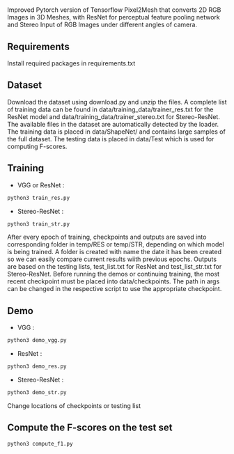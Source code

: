 # 
Improved Pytorch version of Tensorflow Pixel2Mesh that converts 2D RGB Images in 3D Meshes, with ResNet for perceptual feature pooling network and Stereo Input of RGB Images under different angles of camera. 
## Requirements
Install required packages in requirements.txt
## Dataset
Download the dataset using download.py and unzip the files.
A complete list of training data can be found in data/training_data/trainer_res.txt for the ResNet model and data/training_data/trainer_stereo.txt for Stereo-ResNet. The available files in the dataset are automatically detected by the loader.
The training data is placed in data/ShapeNet/ and contains large samples of the full dataset.
The testing data is placed in data/Test which is used for computing F-scores.

## Training 
- VGG or ResNet :
```python
python3 train_res.py
```
- Stereo-ResNet : 
```python
python3 train_str.py
```
After every epoch of training, checkpoints and outputs are saved into corresponding folder in temp/RES or temp/STR, depending on which model is being trained. A folder is created with name the date it has been created so we can easily compare current results wiith previous epochs.
Outputs are based on the testing lists, test_list.txt for ResNet and test_list_str.txt for Stereo-ResNet.
Before running the demos or continuing training, the most recent checkpoint must be placed into data/checkpoints.
The path in args can be changed in the respective script to use the appropriate checkpoint.

## Demo 
- VGG : 
```python
python3 demo_vgg.py
```
- ResNet : 
```python
python3 demo_res.py
```
- Stereo-ResNet : 
```python
python3 demo_str.py
```
Change locations of checkpoints or testing list 

## Compute the F-scores on the test set 
```python
python3 compute_f1.py
```
